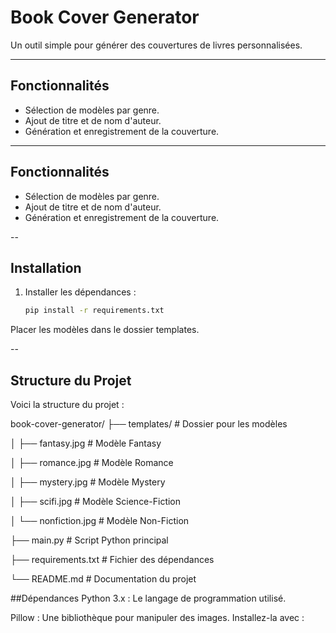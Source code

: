 # Book Cover Generator

Un outil simple pour générer des couvertures de livres personnalisées.

---

## Fonctionnalités
- Sélection de modèles par genre.
- Ajout de titre et de nom d'auteur.
- Génération et enregistrement de la couverture.

---

## Fonctionnalités
- Sélection de modèles par genre.
- Ajout de titre et de nom d'auteur.
- Génération et enregistrement de la couverture.

--

## Installation
1. Installer les dépendances :
   ```bash
   pip install -r requirements.txt
Placer les modèles dans le dossier templates.

--

## Structure du Projet
Voici la structure du projet :

book-cover-generator/
├── templates/            # Dossier pour les modèles

│   ├── fantasy.jpg       # Modèle Fantasy

│   ├── romance.jpg       # Modèle Romance

│   ├── mystery.jpg       # Modèle Mystery

│   ├── scifi.jpg         # Modèle Science-Fiction

│   └── nonfiction.jpg    # Modèle Non-Fiction

├── main.py               # Script Python principal

├── requirements.txt      # Fichier des dépendances

└── README.md             # Documentation du projet


##Dépendances
Python 3.x : Le langage de programmation utilisé.

Pillow : Une bibliothèque pour manipuler des images. Installez-la avec :

